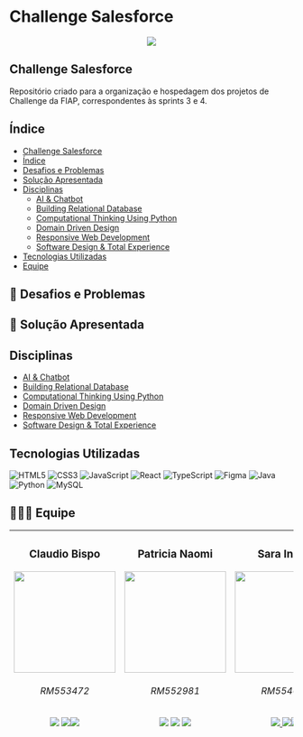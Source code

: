

# Challenge Salesforce
<p align="center">  <img loading="lazy" src="http://img.shields.io/static/v1?label=STATUS&message=EM%20DESENVOLVIMENTO&color=GREEN&style=for-the-badge"/>  </p>


## Challenge Salesforce

Repositório criado para a organização e hospedagem dos projetos de Challenge da FIAP, correspondentes às sprints 3 e 4.

## Índice
 * [Challenge Salesforce](#challenge-salesforce)
 * [Índice](#índice)
 * [Desafios e Problemas](#desafios-e-problemas)
 * [Solução Apresentada](#solução-apresentada)
 * [Disciplinas](#disciplinas)
   * [AI & Chatbot](#tecnologias-utilizadas)
   * [Building Relational Database](#tecnologias-utilizadas)
   * [Computational Thinking Using Python](#tecnologias-utilizadas)
   * [Domain Driven Design](#tecnologias-utilizadas)
   * [Responsive Web Development](#tecnologias-utilizadas)
   * [Software Design & Total Experience](#tecnologias-utilizadas) 
 * [Tecnologias Utilizadas](#tecnologias-utilizadas)
 * [Equipe](#equipe)

## 📜 Desafios e Problemas

## 🚩 Solução Apresentada

## Disciplinas
* [AI & Chatbot](https://github.com/patinaomi/sprint-3-fiap/tree/main/AI%20%26%20Chatbot)
* [Building Relational Database](https://github.com/patinaomi/sprint-3-fiap/tree/main/Building%20Relational%20Database)
* [Computational Thinking Using Python](https://github.com/patinaomi/sprint-3-fiap/tree/main/Computational%20Thinking%20Using%20Python)
* [Domain Driven Design](https://github.com/patinaomi/sprint-3-fiap/tree/main/Domain%20Driven%20Design)
* [Responsive Web Development](https://github.com/patinaomi/sprint-3-fiap/tree/main/Responsive%20Web%20Development)
* [Software Design & Total Experience](https://github.com/patinaomi/sprint-3-fiap/tree/main/Software%20Design%20%26%20Total%20Experience)   

## Tecnologias Utilizadas
![HTML5](https://img.shields.io/badge/html5-%23E34F26.svg?style=for-the-badge&logo=html5&logoColor=white) ![CSS3](https://img.shields.io/badge/css3-%231572B6.svg?style=for-the-badge&logo=css3&logoColor=white) ![JavaScript](https://img.shields.io/badge/javascript-%23323330.svg?style=for-the-badge&logo=javascript&logoColor=%23F7DF1E) ![React](https://img.shields.io/badge/react-%2320232a.svg?style=for-the-badge&logo=react&logoColor=%2361DAFB) ![TypeScript](https://img.shields.io/badge/typescript-%23007ACC.svg?style=for-the-badge&logo=typescript&logoColor=white) ![Figma](https://img.shields.io/badge/figma-%23F24E1E.svg?style=for-the-badge&logo=figma&logoColor=white) ![Java](https://img.shields.io/badge/java-%23ED8B00.svg?style=for-the-badge&logo=openjdk&logoColor=white) ![Python](https://img.shields.io/badge/python-3670A0?style=for-the-badge&logo=python&logoColor=ffdd54) ![MySQL](https://img.shields.io/badge/mysql-%2300f.svg?style=for-the-badge&logo=mysql&logoColor=white)

## 🧑‍🤝‍🧑 Equipe


| <h3>Claudio Bispo</h3><img src="https://avatars.githubusercontent.com/u/110735259?v=4" width=180px> <h6>RM553472</h6> <a href="https://github.com/claubis"><img src="https://img.shields.io/badge/github-%23121011.svg?style=for-the-badge&logo=github&logoColor=white"></a> <a href="https://www.linkedin.com/in/claudiosbispo"><img src="https://img.shields.io/badge/linkedin-%230077B5.svg?style=for-the-badge&logo=linkedin&logoColor=white"></a><a href="https://www.instagram.com/_claudiobispo/"><img src="https://img.shields.io/badge/Instagram-%23E4405F.svg?style=for-the-badge&logo=Instagram&logoColor=white"></a>|<h3>Patricia Naomi</h3> <img src="https://avatars.githubusercontent.com/u/132932532?v=4" width=180px><h6>RM552981</h6> <a href="https://github.com/patinaomi"><img src="https://img.shields.io/badge/github-%23121011.svg?style=for-the-badge&logo=github&logoColor=white"></a> <a href="https://www.linkedin.com/in/patinaomi/"><img src="https://img.shields.io/badge/linkedin-%230077B5.svg?style=for-the-badge&logo=linkedin&logoColor=white"></a> <a href="https://www.instagram.com/naomipati/"><img src="https://img.shields.io/badge/Instagram-%23E4405F.svg?style=for-the-badge&logo=Instagram&logoColor=white"></a>| <h3>Sara Ingrid</h3> <img src="https://avatars.githubusercontent.com/u/143559812?v=4" width=180px><h6>RM554021</h6><a href="https://github.com/saraingrid"><img src="https://img.shields.io/badge/github-%23121011.svg?style=for-the-badge&logo=github&logoColor=white"> </a><a href="https://www.linkedin.com/in/sara-ingrid-pereira"><img src="https://img.shields.io/badge/linkedin-%230077B5.svg?style=for-the-badge&logo=linkedin&logoColor=white"></a><a href="https://www.instagram.com/saraingridp/"><img src="https://img.shields.io/badge/Instagram-%23E4405F.svg?style=for-the-badge&logo=Instagram&logoColor=white"></a>|
|--|--|--|

